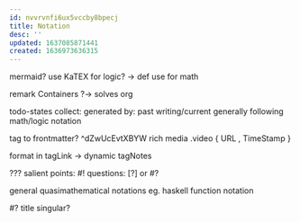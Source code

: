 ```yaml
---
id: nvvrvnfi6ux5vccby8bpecj
title: Notation
desc: ''
updated: 1637085871441
created: 1636973636315
---
```


mermaid?
use KaTEX for logic?
-> def use for math

remark Containers
?-> solves org

todo-states
collect:
  generated by:
    past
    writing/current
generally following math/logic notation

tag to frontmatter? ^dZwUcEvtXBYW
rich media
  .video
  { URL
  , TimeStamp
  }

format in tagLink
-> dynamic tagNotes

???
salient points: #!
questions: [?] or #?

general quasimathematical notations
eg. haskell function notation

#? title singular?